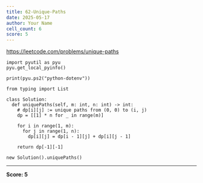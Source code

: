 ```yaml
---
title: 62-Unique-Paths
date: 2025-05-17
author: Your Name
cell_count: 6
score: 5
---
```


https://leetcode.com/problems/unique-paths


```
import pyutil as pyu
pyu.get_local_pyinfo()
```


```
print(pyu.ps2("python-dotenv"))
```


```
from typing import List
```


```
class Solution:
  def uniquePaths(self, m: int, n: int) -> int:
    # dp[i][j] := unique paths from (0, 0) to (i, j)
    dp = [[1] * n for _ in range(m)]

    for i in range(1, m):
      for j in range(1, n):
        dp[i][j] = dp[i - 1][j] + dp[i][j - 1]

    return dp[-1][-1]
```


```
new Solution().uniquePaths()
```


---
**Score: 5**